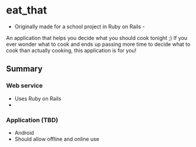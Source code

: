 # eat_that
- Originally made for a school project in Ruby on Rails -

An application that helps you decide what you should cook tonight ;)
If you ever wonder what to cook and ends up passing more time to decide what to cook than actually cooking, this application is for you!

## Summary

### Web service
- Uses Ruby on Rails
- 

### Application (TBD)
- Android
- Should allow offline and online use
